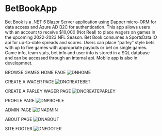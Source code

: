 # BetBookApp
Bet Book is a .NET 6 Blazor Server application using Dapper micro-ORM for data access and Azure AD B2C for authentication. This app allows users with an account to receive $10,000 (Not Real) to place wagers on games in the upcoming 2022-2023 NFL Season. Bet Book consumes a SportsData.IO api for up-to-date spreads and scores. Users can place "parley" style bets with up to five games with appropriate payouts or bet on single games. Game info, team stats, bet info and user info is stored in a SQL database and can be accessed through an internal api. Mobile app is also in developmnet.

BROWSE GAMES HOME PAGE
![DNHOME](https://user-images.githubusercontent.com/95720340/183273288-6e28317a-8f84-40f3-8135-f84ee7d11ab6.png)

CREATE A WAGER PAGE
![DNCREATEBET](https://user-images.githubusercontent.com/95720340/183273284-c2c86523-a880-44a7-a498-275505bd1916.png)

CREATE A PARLEY WAGER PAGE
![DNCREATEPARLEY](https://user-images.githubusercontent.com/95720340/183273283-7c2a611a-ea3c-400c-9e56-292347c8ece3.png)

PROFILE PAGE
![DNPROFILE](https://user-images.githubusercontent.com/95720340/183273281-93126941-38d2-4708-9fd6-d4bc671e6205.png)

ADMIN PAGE
![DNADMIN](https://user-images.githubusercontent.com/95720340/183273290-4625096a-6c2b-45db-a96d-22162ae3940d.png)

ABOUT PAGE
![DNABOUT](https://user-images.githubusercontent.com/95720340/183273278-a3c85edf-6bbe-4c6d-b83e-e39bfcd151de.png)

SITE FOOTER
![DNFOOTER](https://user-images.githubusercontent.com/95720340/183273353-f0c3a284-4acf-4e69-835a-5d2401c51613.png)































